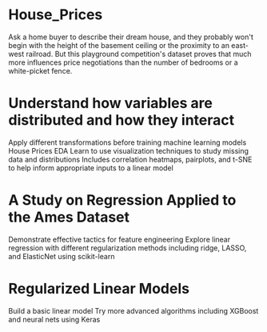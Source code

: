 # House_Prices

Ask a home buyer to describe their dream house, and they probably won't begin with the height of the basement ceiling or the proximity to an east-west railroad. 
But this playground competition's dataset proves that much more influences price negotiations than the number of bedrooms or a white-picket fence.

# Understand how variables are distributed and how they interact
Apply different transformations before training machine learning models
House Prices EDA
Learn to use visualization techniques to study missing data and distributions
Includes correlation heatmaps, pairplots, and t-SNE to help inform appropriate inputs to a linear model

# A Study on Regression Applied to the Ames Dataset
Demonstrate effective tactics for feature engineering
Explore linear regression with different regularization methods including ridge, LASSO, and ElasticNet using scikit-learn

# Regularized Linear Models
Build a basic linear model
Try more advanced algorithms including XGBoost and neural nets using Keras
